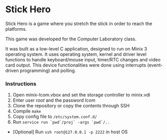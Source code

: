 # Stick Hero
Stick Hero is a game where you stretch the stick in order to reach the platforms.

This game was developed for the Computer Laboratory class.

It was built as a low-level C application, designed to run on Minix 3 operating system. It uses operating system, kernel and driver level functions to handle keyboard/mouse input, timer/RTC changes and video card output. This device functionalities were done using interrupts (event-driven programming) and polling.


### Instructions
1. Open minix-lcom.vbox and set the storage controller to minix.vdi
2. Enter user *root* and the password *lcom*
3. Clone the repository or copy the contents through SSH
4. Compile `make`
5. Copy config file to `/etc/system.conf.d/`
6. Run ```service run `pwd`/proj` -args `pwd`/..```

- [Optional] Run `ssh root@127.0.0.1 -p 2222` in host OS

